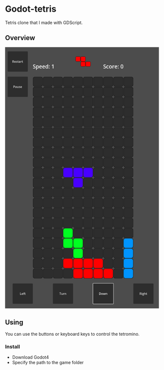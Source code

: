 # Godot-tetris
Tetris clone that I made with GDScript.

## Overview
![Interface](docs/Tetris.PNG)

## Using
You can use the buttons or keyboard keys to control the tetromino.

### Install
- Download Godot4
- Specify the path to the game folder
